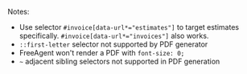 Notes:

- Use selector `#invoice[data-url*="estimates"]` to target estimates specifically. `#invoice[data-url*="invoices"]` also works.
- `::first-letter` selector not supported by PDF generator
- FreeAgent won't render a PDF with `font-size: 0;`
- `~` adjacent sibling selectors not supported in PDF generation
